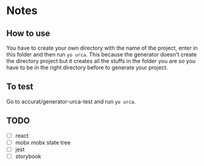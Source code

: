 # Notes

## How to use

You have to create your own directory with the name of the project, enter in this folder and then run `yo urca`.
This because the generator doesn't create the directory project but it creates all the stuffs in the folder you are so you have to be in the right directory before to generate your project.

## To test

Go to accurat/generator-urca-test and run `yo urca`.

## TODO

- [ ] react
- [ ] mobx mobx state tree
- [ ] jest
- [ ] storybook
